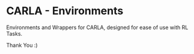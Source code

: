 # CARLA - Environments
Environments and Wrappers for CARLA, designed for ease of use with RL Tasks.

Thank You :)
